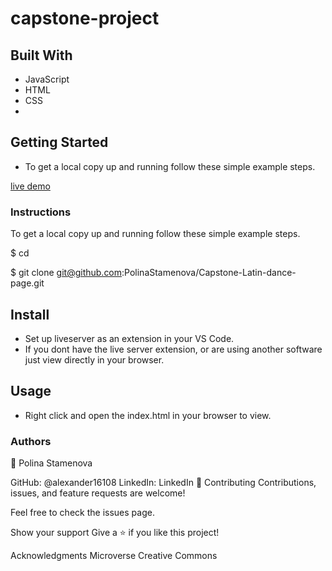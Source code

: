 # capstone-project

## Built With
- JavaScript
- HTML
- CSS
- 
## Getting Started
- To get a local copy up and running follow these simple example steps.

[live demo](http://github.com)







### Instructions
To get a local copy up and running follow these simple example steps.

$ cd

$ git clone git@github.com:PolinaStamenova/Capstone-Latin-dance-page.git

## Install
- Set up liveserver as an extension in your VS Code.
- If you dont have the live server extension, or are using another software just view directly in your browser.

## Usage
- Right click and open the index.html in your browser to view.

### Authors
👤 Polina Stamenova

GitHub: @alexander16108
LinkedIn: LinkedIn
🤝 Contributing
Contributions, issues, and feature requests are welcome!

Feel free to check the issues page.

Show your support
Give a ⭐️ if you like this project!

Acknowledgments
Microverse
Creative Commons
